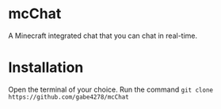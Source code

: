# mcChat
A Minecraft integrated chat that you can chat in real-time.

# Installation

Open the terminal of your choice.
Run the command `git clone https://github.com/gabe4278/mcChat`
